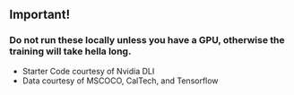 ## Important!
### Do not run these locally unless you have a GPU, otherwise the training will take hella long.
- Starter Code courtesy of Nvidia DLI
- Data courtesy of MSCOCO, CalTech, and Tensorflow 
